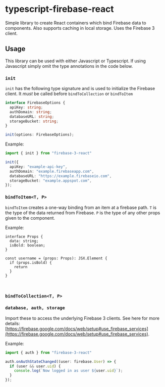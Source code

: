 # typescript-firebase-react

Simple library to create React containers which bind Firebase data to components. Also supports caching in local storage. Uses the Firebase 3 client.

## Usage

This library can be used with either Javascript or Typescript. If using Javascript simply omit the type annotations in the code below.

### `init`

`init` has the following type signature and is used to initialize the Firebase client. It *must* be called before `bindToCollection` or  `bindToItem`

```typescript
interface FirebaseOptions {
  apiKey: string;
  authDomain: string;
  databaseURL: string;
  storageBucket: string;
}

init(options: FirebaseOptions);
```

Example:

```typescript
import { init } from "firebase-3-react"

init({
  apiKey: "example-api-key",
  authDomain: "example.firebaseapp.com",
  databaseURL: "https://example.firebaseio.com",
  storageBucket: "example.appspot.com",
});
```

### `bindToItem<T, P>`

`bindToItem` creates a one-way binding from an item at a firebase path. `T` is the type of the data returned from Firebase. `P` is the type of any other props given to the component.

Example:

```
interface Props {
  data: string;
  isBold: boolean;
}

const username = (props: Props): JSX.Element {
  if (props.isBold) {
    return
  }
}



```


### `bindToCollection<T, P>`


### `database, auth, storage`

Import these to access the underlying Firebase 3 clients. See here for more details: [https://firebase.google.com/docs/web/setup#use_firebase_services](https://firebase.google.com/docs/web/setup#use_firebase_services).

Example:

```typescript
import { auth } from "firebase-3-react"

auth.onAuthStateChanged((user: firebase.User) => {
  if (user && user.uid) {
    console.log(`Now logged in as user ${user.uid}`);
  }
});
```
